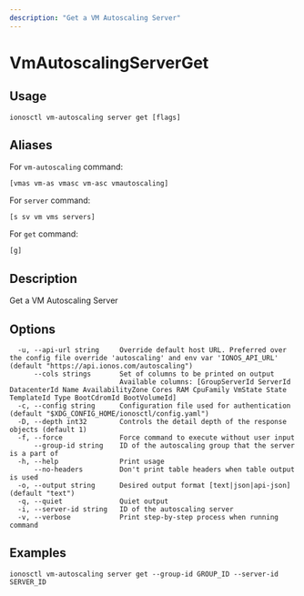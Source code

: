 ```yaml
---
description: "Get a VM Autoscaling Server"
---
```


# VmAutoscalingServerGet

## Usage

```text
ionosctl vm-autoscaling server get [flags]
```

## Aliases

For `vm-autoscaling` command:

```text
[vmas vm-as vmasc vm-asc vmautoscaling]
```

For `server` command:

```text
[s sv vm vms servers]
```

For `get` command:

```text
[g]
```

## Description

Get a VM Autoscaling Server

## Options

```text
  -u, --api-url string     Override default host URL. Preferred over the config file override 'autoscaling' and env var 'IONOS_API_URL' (default "https://api.ionos.com/autoscaling")
      --cols strings       Set of columns to be printed on output 
                           Available columns: [GroupServerId ServerId DatacenterId Name AvailabilityZone Cores RAM CpuFamily VmState State TemplateId Type BootCdromId BootVolumeId]
  -c, --config string      Configuration file used for authentication (default "$XDG_CONFIG_HOME/ionosctl/config.yaml")
  -D, --depth int32        Controls the detail depth of the response objects (default 1)
  -f, --force              Force command to execute without user input
      --group-id string    ID of the autoscaling group that the server is a part of
  -h, --help               Print usage
      --no-headers         Don't print table headers when table output is used
  -o, --output string      Desired output format [text|json|api-json] (default "text")
  -q, --quiet              Quiet output
  -i, --server-id string   ID of the autoscaling server
  -v, --verbose            Print step-by-step process when running command
```

## Examples

```text
ionosctl vm-autoscaling server get --group-id GROUP_ID --server-id SERVER_ID 
```

